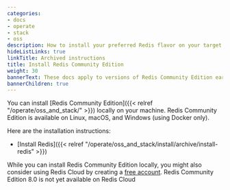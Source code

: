 ```yaml
---
categories:
- docs
- operate
- stack
- oss
description: How to install your preferred Redis flavor on your target platform
hideListLinks: true
linkTitle: Archived instructions
title: Install Redis Community Edition
weight: 30
bannerText: These docs apply to versions of Redis Community Edition earlier than 8.0.0.
bannerChildren: true
---
```


You can install [Redis Community Edition]({{< relref "/operate/oss_and_stack/" >}}) locally on your machine. Redis Community Edition is available on Linux, macOS, and Windows (using Docker only).

Here are the installation instructions:

* [Install Redis]({{< relref "/operate/oss_and_stack/install/archive/install-redis" >}})

While you can install Redis Community Edition locally, you might also consider using Redis Cloud by creating a [free account](https://redis.com/try-free/?utm_source=redisio&utm_medium=referral&utm_campaign=2023-09-try_free&utm_content=cu-redis_cloud_users). Redis Community Edition 8.0 is not yet available on Redis Cloud
